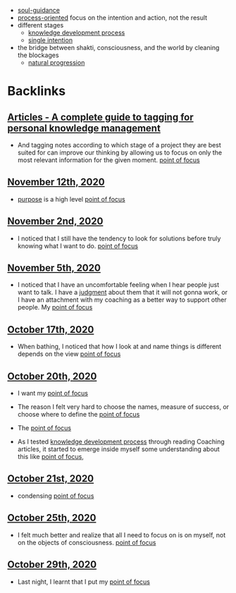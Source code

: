 - [soul-guidance](<soul-guidance.md>) 
- [process-oriented](<process-oriented.md>) focus on the intention and action, not the result
- different stages
    - [knowledge development process](<knowledge development process.md>)
    - [single intention](<single intention.md>)
- the bridge between shakti, consciousness, and the world by cleaning the blockages
    - [natural progression](<natural progression.md>)

# Backlinks
## [Articles - A complete guide to tagging for personal knowledge management](<Articles - A complete guide to tagging for personal knowledge management.md>)
- And tagging notes according to which stage of a project they are best suited for can improve our thinking by allowing us to focus on only the most relevant information for the given moment. [point of focus](<point of focus.md>)

## [November 12th, 2020](<November 12th, 2020.md>)
- [purpose](<purpose.md>) is a high level [point of focus](<point of focus.md>)

## [November 2nd, 2020](<November 2nd, 2020.md>)
- I noticed that I still have the tendency to look for solutions before truly knowing what I want to do. [point of focus](<point of focus.md>)

## [November 5th, 2020](<November 5th, 2020.md>)
- I noticed that I have an uncomfortable feeling when I hear people just want to talk. I have a [judgment](<judgment.md>) about them that it will not gonna work, or I have an attachment with my coaching as a better way to support other people. My [point of focus](<point of focus.md>)

## [October 17th, 2020](<October 17th, 2020.md>)
- When bathing, I noticed that how I look at and name things is different depends on the view [point of focus](<point of focus.md>)

## [October 20th, 2020](<October 20th, 2020.md>)
- I want my [point of focus](<point of focus.md>)

- The reason I felt very hard to choose the names, measure of success, or choose where to define the [point of focus](<point of focus.md>)

- The [point of focus](<point of focus.md>)

- As I tested [knowledge development process](<knowledge development process.md>)  through reading Coaching articles, it started to emerge inside myself some understanding about this like [point of focus](<point of focus.md>),

## [October 21st, 2020](<October 21st, 2020.md>)
- condensing [point of focus](<point of focus.md>)

## [October 25th, 2020](<October 25th, 2020.md>)
- I felt much better and realize that all I need to focus on is on myself, not on the objects of consciousness. [point of focus](<point of focus.md>)

## [October 29th, 2020](<October 29th, 2020.md>)
- Last night, I learnt that I put my [point of focus](<point of focus.md>)

